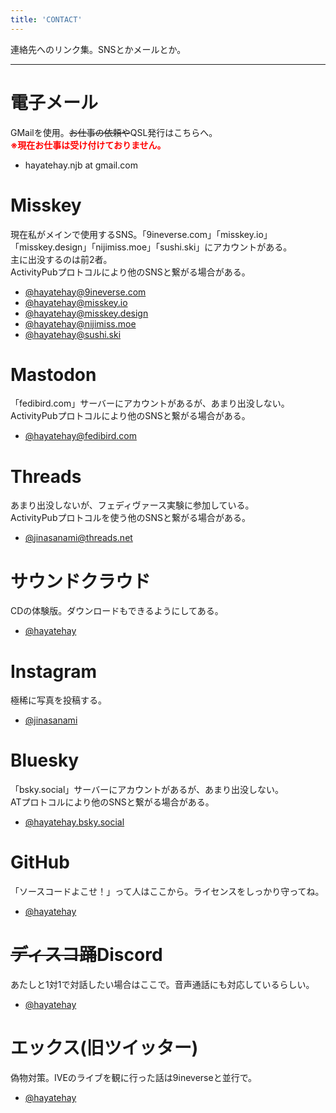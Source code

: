 ```yaml
---
title: 'CONTACT'
---
```


連絡先へのリンク集。SNSとかメールとか。

---

# 電子メール
GMailを使用。<s>お仕事の依頼や</s>QSL発行はこちらへ。<br>
**<font color="#ff0000">※現在お仕事は受け付けておりません。</font>**
- hayatehay.njb at gmail.com

# Misskey
現在私がメインで使用するSNS。「9ineverse.com」「misskey.io」「misskey.design」「nijimiss.moe」「sushi.ski」にアカウントがある。<br>
主に出没するのは前2者。<br>
ActivityPubプロトコルにより他のSNSと繋がる場合がある。
- [@hayatehay@9ineverse.com](https://9ineverse.com/@hayatehay)
- [@hayatehay@misskey.io](https://misskey.io/@hayatehay)
- [@hayatehay@misskey.design](https://misskey.design/@hayatehay)
- [@hayatehay@nijimiss.moe](https://nijimiss.moe/@hayatehay)
- [@hayatehay@sushi.ski](https://sushi.ski/@hayatehay)

# Mastodon
「fedibird.com」サーバーにアカウントがあるが、あまり出没しない。<br>
ActivityPubプロトコルにより他のSNSと繋がる場合がある。
- [@hayatehay@fedibird.com](https://fedibird.com/@hayatehay)

# Threads
あまり出没しないが、フェディヴァース実験に参加している。<br>
ActivityPubプロトコルを使う他のSNSと繋がる場合がある。
- [@jinasanami@threads.net](https://www.threads.net/@jinasanami)

# サウンドクラウド
CDの体験版。ダウンロードもできるようにしてある。
- [@hayatehay](https://soundcloud.com/hayatehay)

# Instagram
極稀に写真を投稿する。
- [@jinasanami](https://www.instagram.com/jinasanami)

# Bluesky
「bsky.social」サーバーにアカウントがあるが、あまり出没しない。<br>
ATプロトコルにより他のSNSと繋がる場合がある。
- [@hayatehay.bsky.social](https://bsky.app/profile/hayatehay.bsky.social)

# GitHub
「ソースコードよこせ！」って人はここから。ライセンスをしっかり守ってね。
- [@hayatehay](https://github.com/hayatehay)

# <s>ディスコ踊</s>Discord
あたしと1対1で対話したい場合はここで。音声通話にも対応しているらしい。
- [@hayatehay](https://discordapp.com/users/700138315889901650)

# エックス(旧ツイッター)
偽物対策。IVEのライブを観に行った話は9ineverseと並行で。
- [@hayatehay](https://x.com/hayatehay)

